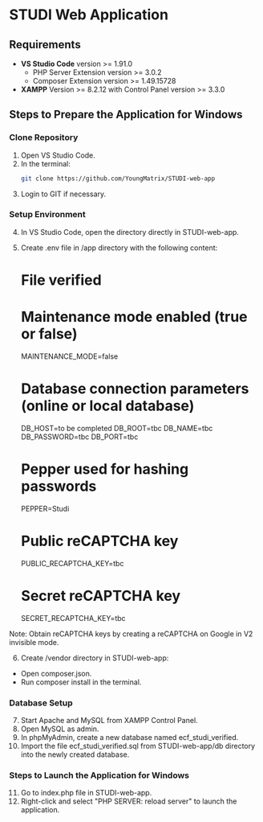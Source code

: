 # STUDI Web Application

## Requirements
- **VS Studio Code** version >= 1.91.0
  - PHP Server Extension version >= 3.0.2
  - Composer Extension version >= 1.49.15728
- **XAMPP** Version >= 8.2.12 with Control Panel version >= 3.3.0

## Steps to Prepare the Application for Windows

### Clone Repository
1. Open VS Studio Code.
2. In the terminal:
   ```bash
   git clone https://github.com/YoungMatrix/STUDI-web-app
3. Login to GIT if necessary.

### Setup Environment
4. In VS Studio Code, open the directory directly in STUDI-web-app.
5. Create .env file in /app directory with the following content:
    # File verified

    # Maintenance mode enabled (true or false)
    MAINTENANCE_MODE=false

    # Database connection parameters (online or local database)
    DB_HOST=to be completed
    DB_ROOT=tbc
    DB_NAME=tbc
    DB_PASSWORD=tbc
    DB_PORT=tbc

    # Pepper used for hashing passwords
    PEPPER=Studi

    # Public reCAPTCHA key
    PUBLIC_RECAPTCHA_KEY=tbc

    # Secret reCAPTCHA key
    SECRET_RECAPTCHA_KEY=tbc

Note: Obtain reCAPTCHA keys by creating a reCAPTCHA on Google in V2 invisible mode.

6. Create /vendor directory in STUDI-web-app:
- Open composer.json.
- Run composer install in the terminal.

### Database Setup
7. Start Apache and MySQL from XAMPP Control Panel.
8. Open MySQL as admin.
9. In phpMyAdmin, create a new database named ecf_studi_verified.
10. Import the file ecf_studi_verified.sql from STUDI-web-app/db directory into the newly created database.

### Steps to Launch the Application for Windows
11. Go to index.php file in STUDI-web-app.
12. Right-click and select "PHP SERVER: reload server" to launch the application.

